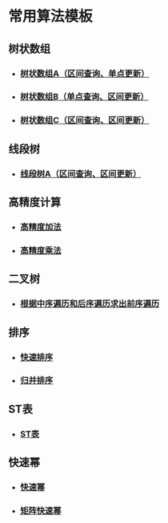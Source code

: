 # 常用算法模板

## 树状数组

* ### [树状数组A（区间查询、单点更新）](<https://github.com/hcmdgh/DataStructure/blob/master/BinaryIndexedTree/binary_indexed_tree_1.h>)

* ### [树状数组B（单点查询、区间更新）](<https://github.com/hcmdgh/DataStructure/blob/master/BinaryIndexedTree/binary_indexed_tree_2.h>)

* ### [树状数组C（区间查询、区间更新）](<https://github.com/hcmdgh/DataStructure/blob/master/BinaryIndexedTree/binary_indexed_tree_3.h>)

## 线段树

* ### [线段树A（区间查询、区间更新）](<https://github.com/hcmdgh/DataStructure/blob/master/SegmentTree/segment_tree.h>)

## 高精度计算

* ### [高精度加法](<https://github.com/hcmdgh/DataStructure/blob/master/HighPrecisionComputation/plus.h>)

* ### [高精度乘法](<https://github.com/hcmdgh/DataStructure/blob/master/HighPrecisionComputation/multiply.h>)

## 二叉树

* ### [根据中序遍历和后序遍历求出前序遍历](<https://github.com/hcmdgh/DataStructure/blob/master/BinaryTree/convert_1.h>)

## 排序

* ### [快速排序](<https://github.com/hcmdgh/DataStructure/blob/master/Sort/quick_sort.h>)

* ### [归并排序](<https://github.com/hcmdgh/DataStructure/blob/master/Sort/merge_sort.h>)

## ST表

* ### [ST表](<https://github.com/hcmdgh/DataStructure/blob/master/ST-table/st_table.h>)

## 快速幂

* ### [快速幂](<https://github.com/hcmdgh/DataStructure/blob/master/QuickPow/quick_pow.h>)

* ### [矩阵快速幂](<https://github.com/hcmdgh/DataStructure/blob/master/QuickPow/matrix_quick_pow.h>)